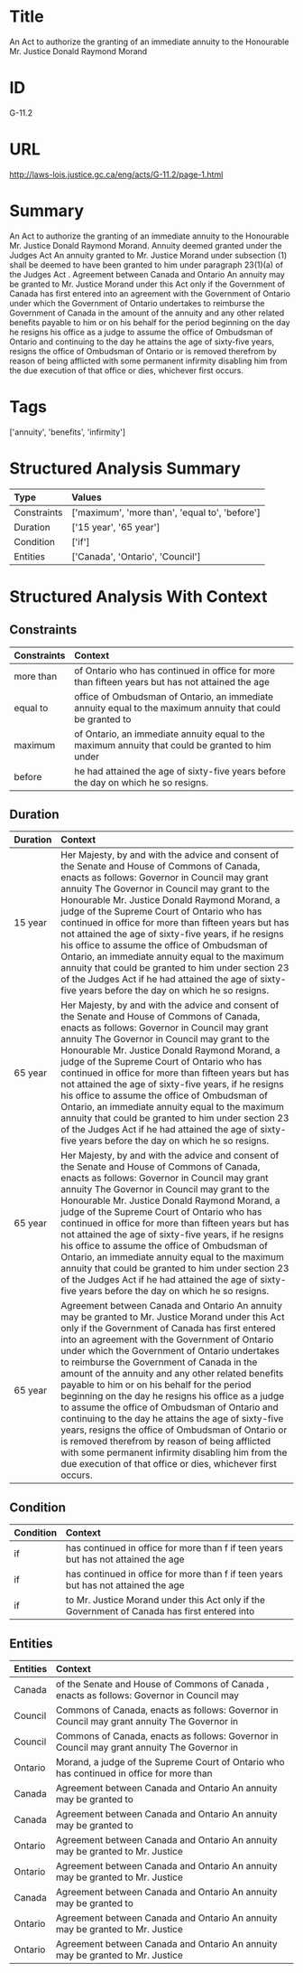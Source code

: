 # Title
An Act to authorize the granting of an immediate annuity to the Honourable Mr. Justice Donald Raymond Morand


# ID
G-11.2

# URL
http://laws-lois.justice.gc.ca/eng/acts/G-11.2/page-1.html


# Summary
An Act to authorize the granting of an immediate annuity to the Honourable Mr. Justice Donald Raymond Morand.
Annuity deemed granted under the  Judges Act An annuity granted to Mr. Justice Morand under subsection (1) shall be deemed to have been granted to him under paragraph 23(1)(a) of the  Judges Act .
Agreement between Canada and Ontario An annuity may be granted to Mr. Justice Morand under this Act only if the Government of Canada has first entered into an agreement with the Government of Ontario under which the Government of Ontario undertakes to reimburse the Government of Canada in the amount of the annuity and any other related benefits payable to him or on his behalf for the period beginning on the day he resigns his office as a judge to assume the office of Ombudsman of Ontario and continuing to the day he attains the age of sixty-five years, resigns the office of Ombudsman of Ontario or is removed therefrom by reason of being afflicted with some permanent infirmity disabling him from the due execution of that office or dies, whichever first occurs.


# Tags
['annuity', 'benefits', 'infirmity']


# Structured Analysis Summary
| Type        | Values                                         |
|:------------|:-----------------------------------------------|
| Constraints | ['maximum', 'more than', 'equal to', 'before'] |
| Duration    | ['15 year', '65 year']                         |
| Condition   | ['if']                                         |
| Entities    | ['Canada', 'Ontario', 'Council']               |


# Structured Analysis With Context
 


## Constraints
| Constraints   | Context                                                                                                    |
|:--------------|:-----------------------------------------------------------------------------------------------------------|
| more than     | of Ontario who has continued in office for more than fifteen years but has not attained the age            |
| equal to      | office of Ombudsman of Ontario, an immediate annuity equal to the maximum annuity that could be granted to |
| maximum       | of Ontario, an immediate annuity equal to the maximum annuity that could be granted to him under           |
| before        | he had attained the age of sixty-five years before  the day on which he so resigns.                        |


## Duration
| Duration   | Context                                                                                                                                                                                                                                                                                                                                                                                                                                                                                                                                                                                                                                                                                                                                                                                           |
|:-----------|:--------------------------------------------------------------------------------------------------------------------------------------------------------------------------------------------------------------------------------------------------------------------------------------------------------------------------------------------------------------------------------------------------------------------------------------------------------------------------------------------------------------------------------------------------------------------------------------------------------------------------------------------------------------------------------------------------------------------------------------------------------------------------------------------------|
| 15 year    | Her Majesty, by and with the advice and consent of the Senate and House of Commons of Canada, enacts as follows: Governor in Council may grant annuity The Governor in Council may grant to the Honourable Mr. Justice Donald Raymond Morand, a judge of the Supreme Court of Ontario who has continued in office for more than fifteen years but has not attained the age of sixty-five years, if he resigns his office to assume the office of Ombudsman of Ontario, an immediate annuity equal to the maximum annuity that could be granted to him under section 23 of the  Judges Act  if he had attained the age of sixty-five years before the day on which he so resigns.                                                                                                                  |
| 65 year    | Her Majesty, by and with the advice and consent of the Senate and House of Commons of Canada, enacts as follows: Governor in Council may grant annuity The Governor in Council may grant to the Honourable Mr. Justice Donald Raymond Morand, a judge of the Supreme Court of Ontario who has continued in office for more than fifteen years but has not attained the age of sixty-five years, if he resigns his office to assume the office of Ombudsman of Ontario, an immediate annuity equal to the maximum annuity that could be granted to him under section 23 of the  Judges Act  if he had attained the age of sixty-five years before the day on which he so resigns.                                                                                                                  |
| 65 year    | Her Majesty, by and with the advice and consent of the Senate and House of Commons of Canada, enacts as follows: Governor in Council may grant annuity The Governor in Council may grant to the Honourable Mr. Justice Donald Raymond Morand, a judge of the Supreme Court of Ontario who has continued in office for more than fifteen years but has not attained the age of sixty-five years, if he resigns his office to assume the office of Ombudsman of Ontario, an immediate annuity equal to the maximum annuity that could be granted to him under section 23 of the  Judges Act  if he had attained the age of sixty-five years before the day on which he so resigns.                                                                                                                  |
| 65 year    | Agreement between Canada and Ontario An annuity may be granted to Mr. Justice Morand under this Act only if the Government of Canada has first entered into an agreement with the Government of Ontario under which the Government of Ontario undertakes to reimburse the Government of Canada in the amount of the annuity and any other related benefits payable to him or on his behalf for the period beginning on the day he resigns his office as a judge to assume the office of Ombudsman of Ontario and continuing to the day he attains the age of sixty-five years, resigns the office of Ombudsman of Ontario or is removed therefrom by reason of being afflicted with some permanent infirmity disabling him from the due execution of that office or dies, whichever first occurs. |


## Condition
| Condition   | Context                                                                                      |
|:------------|:---------------------------------------------------------------------------------------------|
| if          | has continued in office for more than f if teen years but has not attained the age           |
| if          | has continued in office for more than f if teen years but has not attained the age           |
| if          | to Mr. Justice Morand under this Act only if the Government of Canada has first entered into |


## Entities
| Entities   | Context                                                                                      |
|:-----------|:---------------------------------------------------------------------------------------------|
| Canada     | of the Senate and House of Commons of Canada , enacts as follows: Governor in Council may    |
| Council    | Commons of Canada, enacts as follows: Governor in Council  may grant annuity The Governor in |
| Council    | Commons of Canada, enacts as follows: Governor in Council  may grant annuity The Governor in |
| Ontario    | Morand, a judge of the Supreme Court of Ontario who has continued in office for more than    |
| Canada     | Agreement between  Canada and Ontario An annuity may be granted to                           |
| Canada     | Agreement between  Canada and Ontario An annuity may be granted to                           |
| Ontario    | Agreement between Canada and  Ontario An annuity may be granted to Mr. Justice               |
| Ontario    | Agreement between Canada and  Ontario An annuity may be granted to Mr. Justice               |
| Canada     | Agreement between  Canada and Ontario An annuity may be granted to                           |
| Ontario    | Agreement between Canada and  Ontario An annuity may be granted to Mr. Justice               |
| Ontario    | Agreement between Canada and  Ontario An annuity may be granted to Mr. Justice               |


